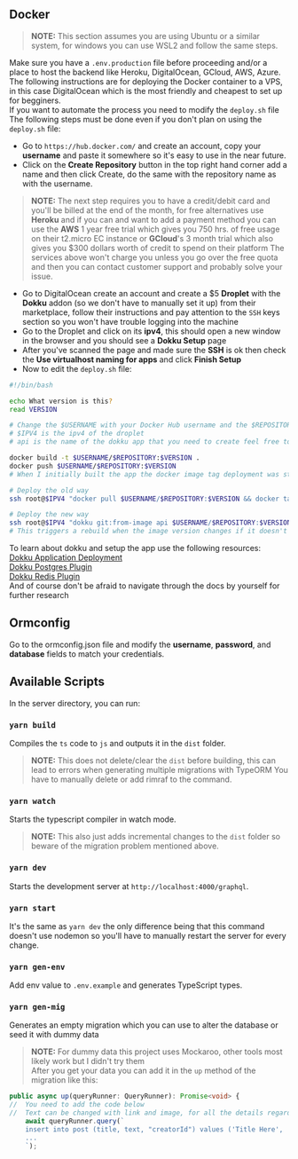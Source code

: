 ## Docker
> **NOTE:** This section assumes you are using Ubuntu or a similar system, for windows you can use WSL2 and follow the same steps.

Make sure you have a `.env.production` file before proceeding and/or a place to host the backend like Heroku, DigitalOcean, GCloud, AWS, Azure.\
The following instructions are for deploying the Docker container to a VPS, in this case DigitalOcean which is the most friendly and cheapest to set up for begginers.\
If you want to automate the process you need to modify the `deploy.sh` file 
The following steps must be done even if you don't plan on using the `deploy.sh` file:
- Go to `https://hub.docker.com/` and create an account, copy your **username** and paste it somewhere so it's easy to use in the near future.
- Click on the **Create Repository** button in the top right hand corner add a name and then click Create, do the same with the repository name as with the username.
> **NOTE:** The next step requires you to have a credit/debit card and you'll be billed at the end of the month, for free alternatives use **Heroku** and if you can and want to add a payment method you can use the **AWS** 1 year free trial which gives you 750 hrs. of free usage on their t2.micro EC instance or **GCloud**'s 3 month trial which also gives you $300 dollars worth of credit to spend on their platform
> The services above won't charge you unless you go over the free quota and then you can contact customer support and probably solve your issue.
- Go to DigitalOcean create an account and create a $5 **Droplet** with the **Dokku** addon (so we don't have to manually set it up) from their marketplace, follow their instructions and pay attention to the `SSH` keys section so you won't have trouble logging into the machine
- Go to the Droplet and click on its **ipv4**, this should open a new window in the browser and you should see a **Dokku Setup** page 
- After you've scanned the page and made sure the **SSH** is ok then check the **Use virtualhost naming for apps** and click **Finish Setup** 
- Now to edit the `deploy.sh` file:
```bash
#!/bin/bash

echo What version is this?
read VERSION

# Change the $USERNAME with your Docker Hub username and the $REPOSITORY with repository name that you've created earlier.
# $IPV4 is the ipv4 of the droplet
# api is the name of the dokku app that you need to create feel free to change it on creation

docker build -t $USERNAME/$REPOSITORY:$VERSION .
docker push $USERNAME/$REPOSITORY:$VERSION
# When I initially built the app the docker image tag deployment was still being used but as of 0.24.0 is deprecated in favor of git:from-image

# Deploy the old way
ssh root@$IPV4 "docker pull $USERNAME/$REPOSITORY:$VERSION && docker tag $USERNAME/$REPOSITORY:$VERSION dokku/api:$VERSION && dokku deploy api $VERSION"

# Deploy the new way
ssh root@$IPV4 "dokku git:from-image api $USERNAME/$REPOSITORY:$VERSION"
# This triggers a rebuild when the image version changes if it doesn't try dokku ps:rebuild api
```
To learn about dokku and setup the app use the following resources:\
[Dokku Application Deployment](https://dokku.com/docs/deployment/application-deployment/)\
[Dokku Postgres Plugin](https://github.com/dokku/dokku-postgres)\
[Dokku Redis Plugin](https://github.com/dokku/dokku-redis)\
And of course don't be afraid to navigate through the docs by yourself for further research

## Ormconfig
Go to the ormconfig.json file and modify the **username**, **password**, and **database** fields to match your credentials.

## Available Scripts

In the server directory, you can run:

### `yarn build`

Compiles the `ts` code to `js` and outputs it in the `dist` folder.
> **NOTE:** This does not delete/clear the `dist` before building, this can lead to errors when generating multiple migrations with TypeORM
> You have to manually delete or add rimraf to the command.

### `yarn watch`

Starts the typescript compiler in watch mode.
> **NOTE:** This also just adds incremental changes to the `dist` folder so beware of the migration problem mentioned above.

### `yarn dev`

Starts the development server at `http://localhost:4000/graphql`.

### `yarn start`

It's the same as `yarn dev` the only difference being that this command doesn't use nodemon so you'll have to manually restart the server for every change.

### `yarn gen-env`

Add env value to `.env.example` and generates TypeScript types.

### `yarn gen-mig`

Generates an empty migration which you can use to alter the database or seed it with dummy data
> **NOTE:** For dummy data this project uses Mockaroo, other tools most likely work but I didn't try them\
> After you get your data you can add it in the `up` method of the migration like this:
```typescript
public async up(queryRunner: QueryRunner): Promise<void> {
//  You need to add the code below
//  Text can be changed with link and image, for all the details regarding how to shape the data check the entity in entity/Post.ts
    await queryRunner.query(`
    insert into post (title, text, "creatorId") values ('Title Here', 'Content here', 1);
    ...
    `);
```
